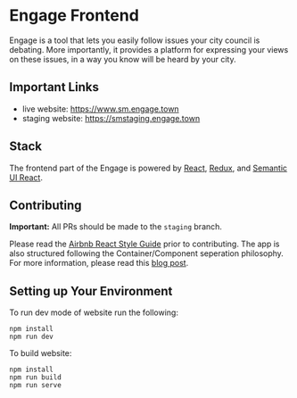 # Engage Frontend
Engage is a tool that lets you easily follow issues your city council is debating. More importantly, it provides a platform for expressing your views on these issues, in a way you know will be heard by your city.

## Important Links
* live website: https://www.sm.engage.town
* staging website: https://smstaging.engage.town

## Stack
The frontend part of the Engage is powered by [React](https://reactjs.org/), [Redux](https://redux.js.org/), and [Semantic UI React](https://react.semantic-ui.com/). 

## Contributing
**Important:** All PRs should be made to the `staging` branch.

Please read the [Airbnb React Style Guide](https://github.com/airbnb/javascript/tree/master/react#table-of-contents) prior to contributing. The app is also structured following the Container/Component seperation philosophy. For more information, please read this [blog post](https://medium.com/@dan_abramov/smart-and-dumb-components-7ca2f9a7c7d0).

## Setting up Your Environment
To run dev mode of website run the following:
```
npm install
npm run dev
```

To build website:
```
npm install
npm run build
npm run serve
```
